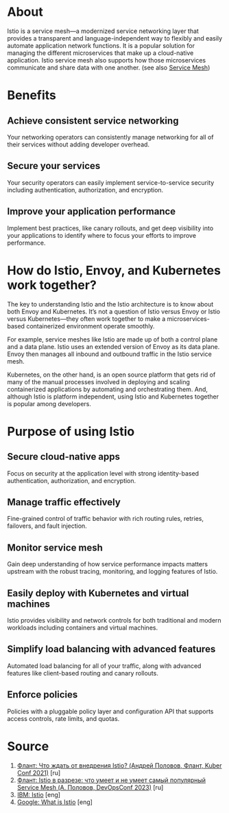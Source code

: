 # About
Istio is a service mesh—a modernized service networking layer that provides a transparent and language-independent way to flexibly and easily automate application network functions. It is a popular solution for managing the different microservices that make up a cloud-native application. Istio service mesh also supports how those microservices communicate and share data with one another. (see also [Service Mesh](..\\integration\intergration-patterns\service-mesh.md))

# Benefits
## Achieve consistent service networking
Your networking operators can consistently manage networking for all of their services without adding developer overhead.

## Secure your services
Your security operators can easily implement service-to-service security including authentication, authorization, and encryption.

## Improve your application performance
Implement best practices, like canary rollouts, and get deep visibility into your applications to identify where to focus your efforts to improve performance.

# How do Istio, Envoy, and Kubernetes work together?
The key to understanding Istio and the Istio architecture is to know about both Envoy and Kubernetes. It’s not a question of Istio versus Envoy or Istio versus Kubernetes—they often work together to make a microservices-based containerized environment operate smoothly. 

For example, service meshes like Istio are made up of both a control plane and a data plane. Istio uses an extended version of Envoy as its data plane. Envoy then manages all inbound and outbound traffic in the Istio service mesh. 

Kubernetes, on the other hand, is an open source platform that gets rid of many of the manual processes involved in deploying and scaling containerized applications by automating and orchestrating them. And, although Istio is platform independent, using Istio and Kubernetes together is popular among developers.

# Purpose of using Istio
## Secure cloud-native apps
Focus on security at the application level with strong identity-based authentication, authorization, and encryption.

## Manage traffic effectively
Fine-grained control of traffic behavior with rich routing rules, retries, failovers, and fault injection. 

## Monitor service mesh
Gain deep understanding of how service performance impacts matters upstream with the robust tracing, monitoring, and logging features of Istio.

## Easily deploy with Kubernetes and virtual machines
Istio provides visibility and network controls for both traditional and modern workloads including containers and virtual machines.

## Simplify load balancing with advanced features
Automated load balancing for all of your traffic, along with advanced features like client-based routing and canary rollouts.

## Enforce policies
Policies with a pluggable policy layer and configuration API that supports access controls, rate limits, and quotas.

# Source
1. [Флант: Что ждать от внедрения Istio? (Андрей Половов, Флант, Kuber Conf 2021)](https://www.youtube.com/watch?v=9CUfaeT3T-A) [ru]
2. [Флант: Istio в разрезе: что умеет и не умеет самый популярный Service Mesh (А. Половов, DevOpsConf 2023)](https://www.youtube.com/watch?v=S-WxeCDDels) [ru]
3. [IBM: Istio](https://www.youtube.com/watch?v=6zDrLvpfCK4) [eng]
4. [Google: What is Istio](https://cloud.google.com/learn/what-is-istio) [eng]
